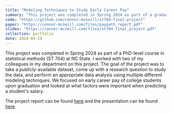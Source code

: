 ```yaml
---
title: "Modeling Techniques to Study Early Career Pay"
summary: "This project was completed in Spring 2024 as part of a graduate course in statistical methods. We applied multiple different modeling techniques to study early career pay for students who recently graduated with their undergraduate degree."
code: "https://github.com/connor-mcneill/st704-final-project"
paper: "https://connor-mcneill.com/files/paypath_report.pdf"
slides: "https://connor-mcneill.com/files/st704_final_project.pdf"
collection: portfolio
date: 2024-04-29
---
```


This project was completed in Spring 2024 as part of a PhD-level course in statistical methods (ST 704) at NC State. I worked with two of my colleagues in my department on this project. The goal of the project was to take a publicly-available dataset, come up with a research question to study the data, and perform an appropriate data analysis using multiple different modeling techniques. We focused on early career pay of college students upon graduation and looked at what factors were important when predicting a student's salary. 

The project report can be found [here](https://connor-mcneill.com/files/paypath_report.pdf) and the presentation can be found [here](https://connor-mcneill.com/files/st704_final_project.pdf). 

